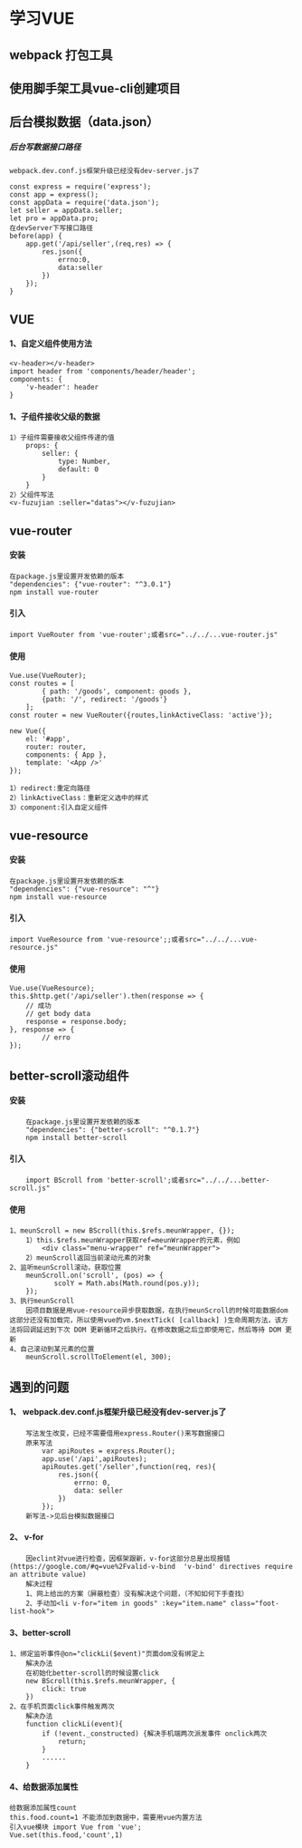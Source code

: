 # 学习VUE
## webpack 打包工具
## 使用脚手架工具vue-cli创建项目

## 后台模拟数据（data.json）

##### 后台写数据接口路径
	webpack.dev.conf.js框架升级已经没有dev-server.js了
	
	const express = require('express');
	const app = express();
	const appData = require('data.json');
	let seller = appData.seller;
	let pro = appData.pro;
	在devServer下写接口路径
	before(app) {
		app.get('/api/seller',(req,res) => {
			res.json({
				errno:0,
				data:seller
			})
		});
	}
	
## VUE 
#### 1、自定义组件使用方法
	<v-header></v-header>
	import header from 'components/header/header';
	components: {
		'v-header': header
	}
#### 1、子组件接收父级的数据
	1）子组件需要接收父组件传递的值
		props: {
			seller: {
				type: Number,
				default: 0
			}
		}
	2）父组件写法
	<v-fuzujian :seller="datas"></v-fuzujian>
	

## vue-router
#### 安装
	在package.js里设置开发依赖的版本
	"dependencies": {"vue-router": "^3.0.1"}
	npm install vue-router
#### 引入
	import VueRouter from 'vue-router';或者src="../../...vue-router.js"
#### 使用
	Vue.use(VueRouter);
	const routes = [
			{ path: '/goods', component: goods },
			{path: '/', redirect: '/goods'}
		];
	const router = new VueRouter({routes,linkActiveClass: 'active'});

	new Vue({
		el: '#app',
		router: router,
		components: { App },
		template: '<App />'
	});
		
	1）redirect:重定向路径
	2）linkActiveClass：重新定义选中的样式
	3）component:引入自定义组件
	
## vue-resource
#### 安装
	在package.js里设置开发依赖的版本
	"dependencies": {"vue-resource": "^"}
	npm install vue-resource
#### 引入
	import VueResource from 'vue-resource';;或者src="../../...vue-resource.js"
#### 使用
	Vue.use(VueResource);
	this.$http.get('/api/seller').then(response => {
      	// 成功
      	// get body data
      	response = response.body;
    }, response => {
      		// erro
    });
    	
## better-scroll滚动组件
#### 安装
		在package.js里设置开发依赖的版本
		"dependencies": {"better-scroll": "^0.1.7"}
		npm install better-scroll
#### 引入
		import BScroll from 'better-scroll';或者src="../../...better-scroll.js"
#### 使用
	1、meunScroll = new BScroll(this.$refs.meunWrapper, {});
		1）this.$refs.meunWrapper获取ref=meunWrapper的元素，例如
			<div class="menu-wrapper" ref="meunWrapper">
		2）meunScroll返回当前滚动元素的对象
	2、监听meunScroll滚动，获取位置
		meunScroll.on('scroll', (pos) => {
               scolY = Math.abs(Math.round(pos.y));
        });
	3、执行meunScroll
		因项目数据是用vue-resource异步获取数据，在执行meunScroll的时候可能数据dom这部分还没有加载完，所以使用vue的vm.$nextTick( [callback] )生命周期方法，该方法将回调延迟到下次 DOM 更新循环之后执行。在修改数据之后立即使用它，然后等待 DOM 更新
	4、自己滚动到某元素的位置
		meunScroll.scrollToElement(el, 300);
 
## 遇到的问题
#### 1、 webpack.dev.conf.js框架升级已经没有dev-server.js了
		写法发生改变，已经不需要借用express.Router()来写数据接口
		原来写法
			var apiRoutes = express.Router();
			app.use('/api',apiRoutes);
			apiRoutes.get('/seller',function(req, res){
				res.json({
					errno: 0,
					data: seller
				})
			});
		新写法->见后台模拟数据接口
#### 2、 v-for
		因eclint对vue进行检查，因框架跟新，v-for这部分总是出现报错(https://google.com/#q=vue%2Fvalid-v-bind  'v-bind' directives require an attribute value)
		解决过程
		1、网上给出的方案（屏蔽检查）没有解决这个问题，（不知如何下手查找） 
		2、手动加<li v-for="item in goods" :key="item.name" class="foot-list-hook"> 

#### 3、better-scroll
	1、绑定监听事件@on="clickLi($event)"页面dom没有绑定上
		解决办法
		在初始化better-scroll的时候设置click
		new BScroll(this.$refs.meunWrapper, {
			click: true
		}) 	
	2、在手机页面click事件触发两次
		解决办法
		function clickLi(event){
			if (!event._constructed) {解决手机端两次派发事件 onclick两次
				return;
			}
			......
		}
#### 4、给数据添加属性
	给数据添加属性count
	this.food.count=1 不能添加到数据中，需要用vue内置方法
	引入vue模块 import Vue from 'vue';
	Vue.set(this.food,'count',1)